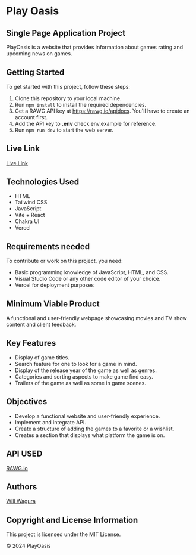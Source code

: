 # Play Oasis
## Single Page Application Project
PlayOasis is a website that provides information about games rating and upcoming news on games.

## Getting Started
To get started with this project, follow these steps:

1. Clone this repository to your local machine.
2. Run `npm install` to install the required dependencies.
3. Get a RAWG API key at https://rawg.io/apidocs. You'll have to create an account first.
4. Add the API key to **.env** check env.example for reference.
5. Run `npm run dev` to start the web server.

## Live Link
[Live Link](https://play-oasis.vercel.app/)

## Technologies Used
- HTML
- Tailwind CSS
- JavaScript
- Vite + React
- Chakra UI
- Vercel

## Requirements needed
To contribute or work on this project, you need:
- Basic programming knowledge of JavaScript, HTML, and CSS.
- Visual Studio Code or any other code editor of your choice.
- Vercel for deployment purposes

## Minimum Viable Product
A functional and user-friendly webpage showcasing movies and TV show content and client feedback.

## Key Features
- Display of game titles.
- Search feature for one to look for a game in mind.
- Display of the release year of the game as well as genres.
- Categories and sorting aspects to make game find easy.
- Trailers of the game as well as some in game scenes.

## Objectives
- Develop a functional website and user-friendly experience.
- Implement and integrate API.
- Create a structure of adding the games to a favorite or a wishlist.
- Creates a section that displays what platform the game is on.


## API USED
[RAWG.io](https://api.rawg.io/api/)

## Authors
[Will Wagura](https://github.com/will-wagura)

## Copyright and License Information
This project is licensed under the MIT License.

© 2024 PlayOasis